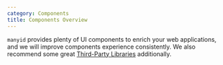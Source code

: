 ```yaml
---
category: Components
title: Components Overview
---
```


`manyid` provides plenty of UI components to enrich your web applications, and we will improve components experience consistently. We also recommend some great [Third-Party Libraries](/docs/react/recommendation) additionally.

<ComponentOverview></ComponentOverview>
